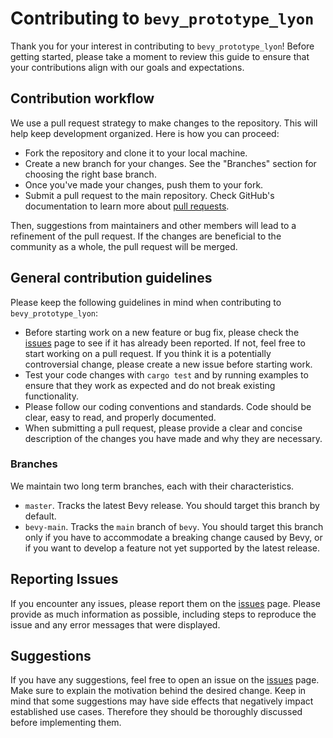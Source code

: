 # Contributing to `bevy_prototype_lyon`

Thank you for your interest in contributing to `bevy_prototype_lyon`!
Before getting started,
please take a moment to review this guide
to ensure that your contributions align with our goals and expectations.

## Contribution workflow

We use a pull request strategy
to make changes to the repository.
This will help keep development organized.
Here is how you can proceed:

- Fork the repository and clone it to your local machine.
- Create a new branch for your changes.
  See the "Branches" section
  for choosing the right base branch.
- Once you've made your changes,
  push them to your fork.
- Submit a pull request to the main repository.
  Check GitHub's documentation to learn more about [pull requests].

Then,
suggestions from maintainers and other members
will lead to a refinement of the pull request.
If the changes are beneficial to the community as a whole,
the pull request will be merged.

## General contribution guidelines

Please keep the following guidelines in mind
when contributing to `bevy_prototype_lyon`:

- Before starting work on a new feature or bug fix,
  please check the [issues] page
  to see if it has already been reported.
  If not,
  feel free to start working on a pull request.
  If you think it is a potentially controversial change,
  please create a new issue
  before starting work.
- Test your code changes with `cargo test` and by running examples
  to ensure that they work as expected
  and do not break existing functionality.
- Please follow our coding conventions and standards.
  Code should be clear,
  easy to read,
  and properly documented.
- When submitting a pull request,
  please provide a clear and concise description
  of the changes you have made
  and why they are necessary.

### Branches

We maintain two long term branches,
each with their characteristics.

- `master`.
  Tracks the latest Bevy release.
  You should target this branch by default.
- `bevy-main`.
  Tracks the `main` branch of `bevy`.
  You should target this branch
  only if you have to accommodate a breaking change caused by Bevy,
  or if you want to develop a feature
  not yet supported by the latest release.

## Reporting Issues

If you encounter any issues,
please report them on the [issues] page.
Please provide as much information as possible,
including steps to reproduce the issue
and any error messages that were displayed.

## Suggestions

If you have any suggestions,
feel free to open an issue on the [issues] page.
Make sure to explain the motivation behind the desired change.
Keep in mind that some suggestions
may have side effects
that negatively impact established use cases.
Therefore they should be thoroughly discussed
before implementing them.

[issues]: https://github.com/Nilirad/bevy_prototype_lyon/issues
[pull requests]: https://docs.github.com/en/pull-requests
